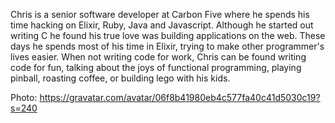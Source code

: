 Chris is a senior software developer at Carbon Five where he spends his time hacking on Elixir, Ruby, Java and Javascript.  Although he started out writing C he found his true love was building applications on the web.  These days he spends most of his time in Elixir, trying to make other programmer's lives easier.  When not writing code for work, Chris can be found writing code for fun, talking about the joys of functional programming, playing pinball, roasting coffee, or building lego with his kids.

Photo: https://gravatar.com/avatar/06f8b41980eb4c577fa40c41d5030c19?s=240
